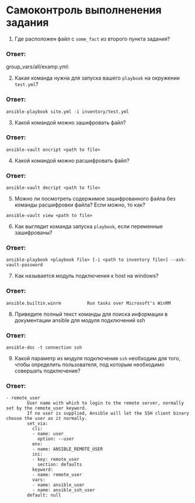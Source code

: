 # Самоконтроль выполненения задания

1. Где расположен файл с `some_fact` из второго пункта задания?

### **Ответ:**

group_vars/all/examp.yml:

2. Какая команда нужна для запуска вашего `playbook` на окружении `test.yml`?

### **Ответ:**

```
ansible-playbook site.yml -i inventory/test.yml
```

3. Какой командой можно зашифровать файл?

### **Ответ:**

```
ansible-vault encript <path to file>
```

4. Какой командой можно расшифровать файл?

### **Ответ:**

```
ansible-vault decript <path to file>
```

5. Можно ли посмотреть содержимое зашифрованного файла без команды расшифровки файла? Если можно, то как?

```
ansible-vault view <path to file>
```

6. Как выглядит команда запуска `playbook`, если переменные зашифрованы?

### **Ответ:**

```
ansible-playbook <playbook file> [-i <path to inventory file>] --ask-vault-password
```

7. Как называется модуль подключения к host на windows?

### **Ответ:**

```
ansible.builtin.winrm          Run tasks over Microsoft's WinRM  
```
8. Приведите полный текст команды для поиска информации в документации ansible для модуля подключений ssh

### **Ответ:**

```
ansible-doc -t connection ssh
```
9. Какой параметр из модуля подключения `ssh` необходим для того, чтобы определить пользователя, под которым необходимо совершать подключение?

### **Ответ:**

```
- remote_user
        User name with which to login to the remote server, normally set by the remote_user keyword.
        If no user is supplied, Ansible will let the SSH client binary choose the user as it normally.
        set_via:
          cli:
          - name: user
            option: --user
          env:
          - name: ANSIBLE_REMOTE_USER
          ini:
          - key: remote_user
            section: defaults
          keyword:
          - name: remote_user
          vars:
          - name: ansible_user
          - name: ansible_ssh_user
        default: null
```
